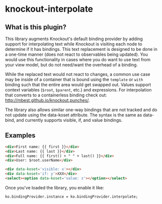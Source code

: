 # knockout-interpolate

## What is this plugin?

This library augments Knockout's default binding provider by adding support for interpolating text while Knockout is visiting each node to determine if it has bindings. This text replacement is designed to be done in a one-time manner (does not react to observables being updated). You would use this functionality in cases where you do want to use text from your view model, but do not need/want the overhead of a binding.

While the replaced text would not react to changes, a common use case may be inside of a container that is bound using the `template` or `with` binding such that the entire area would get swapped out. Values support context variables (`$root`, `$parent`, etc.) and expressions. For interpolation that converts to a containerless binding check out: http://mbest.github.io/knockout.punches/.

The library also allows similar one-way bindings that are not tracked and do not update using the data-koset attribute.  The syntax is the same as data-bind, and currently supports visible, if, and value bindings.

## Examples

```html
<div>First name: {{ first }}</div>
<div>Last name: {{ last }}</div>
<div>Full name: {{ first() + " " + last() }}</div>
<div>User: $root.userName</div>

<div data-koset='visible: x'></div>
<div data-koset='if: y'>XXX</div>
<select><option data-koset='value: z'></option></select>

```

Once you've loaded the library, you enable it like:

`ko.bindingProvider.instance = ko.bindingProvider.interpolate;`
